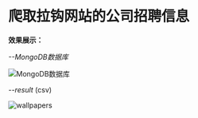 爬取拉钩网站的公司招聘信息
===
**效果展示：**

*--MongoDB数据库*

![MongoDB数据库](https://github.com/pipipp/Spiders/blob/master/scrapy_crawler/lagou/images/lagou_MongoDB.PNG)

*--result* (csv)

![wallpapers](https://github.com/pipipp/Spiders/blob/master/scrapy_crawler/lagou/images/lagou_csv.PNG)

